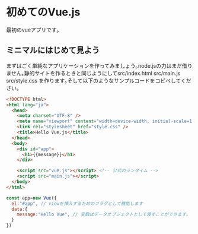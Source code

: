 # 初めてのVue.js

最初のvueアプリです｡

## ミニマルにはじめて見よう

まずはごく単純なアプリケーションを作ってみましょう｡node.jsの力はまだ借りません｡静的サイトを作るときと同じようにしてsrc/index.html src/main.js src/style.css を作ります｡そして以下のようなサンプルコードをコピペしてください｡

```html
<!DOCTYPE html>
<html lang="ja">
  <head>
    <meta charset="UTF-8" />
    <meta name="viewport" content="width=device-width, initial-scale=1.0" />
    <link rel="stylesheet" href="style.css" />
    <title>Hello Vue.js</title>
  </head>
  <body>
    <div id="app">
      <h1>{{message}}</h1>
    </div>

    <script src="vue.js"></script> <!-- 公式のランタイム -->
    <script src="main.js"></script> 
  </body>
</html>

```

```javascript
const app=new Vue({
  el:"#app", // viewを挿入するためのフラグとして機能します
  data:{
    message:"Hello Vue", // 変数はデータオブジェクトとして渡すことができます｡
  }
})
```
